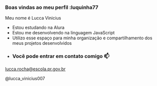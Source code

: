 ### Boas vindas ao meu perfil :luquinha77


Meu nome é Lucca Vinicius


- Estou estudando na Alura
- Estou me desenvolvendo na linguagem JavaScript
- Utilizo esse espaço para minha organização e compartilhamento dos meus projetos desenvolvidos
- ### Você pode entrar em contato comigo 📫

lucca.rocha@escola.pr.gov.br

@lucca_vinicius007




